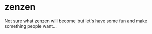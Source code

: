 zenzen
======

Not sure what zenzen will become, but let's have some fun and make something people want...
